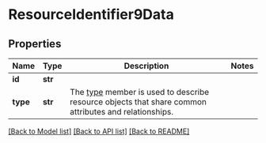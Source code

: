 # ResourceIdentifier9Data

## Properties
Name | Type | Description | Notes
------------ | ------------- | ------------- | -------------
**id** | **str** |  | 
**type** | **str** | The [type](https://jsonapi.org/format/#document-resource-object-identification) member is used to describe resource objects that share common attributes and relationships. | 

[[Back to Model list]](../README.md#documentation-for-models) [[Back to API list]](../README.md#documentation-for-api-endpoints) [[Back to README]](../README.md)

